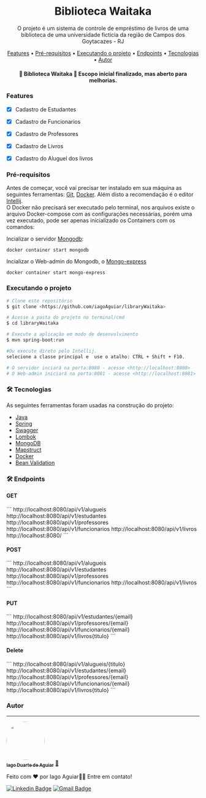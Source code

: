 <h1 align="center">Biblioteca Waitaka</h1>

<p align="center"> O projeto é um sistema de controle de 
empréstimo de livros de uma biblioteca de uma universidade ficticia da 
região de Campos dos Goytacazes - RJ</p>

<p align="center">
     <a href="#objetivo">Features</a> •
     <a href="#roadmap">Pré-requisitos</a> • 
     <a href="#tecnologias">Executando o projeto</a> • 
     <a href="#tecnologias">Endpoints</a> • 
     <a href="#tecnologias">Tecnologias</a> • 
     <a href="#autor">Autor</a>
</p>

<h4 align="center"> 
	🚧  Biblioteca Waitaka 🚀 Escopo inicial finalizado, mas aberto para melhorias.
</h4>

### Features

- [x] Cadastro de Estudantes
- [x] Cadastro de Funcionarios
- [x] Cadastro de Professores
- [x] Cadastro de Livros
- [x] Cadastro do Aluguel dos livros


### Pré-requisitos

Antes de começar, você vai precisar ter instalado em sua máquina as seguintes ferramentas:
[Git](https://git-scm.com), [Docker](https://www.docker.com/).
Além disto a recomendação é o editor [Intellij](https://www.jetbrains.com/pt-br/idea/).
<br>
O Docker não precisará ser executado pelo terminal, nos arquivos existe o arquivo Docker-compose
com as configurações necessárias, porém uma vez executado, pode ser apenas inicializado os Containers
com os comandos:

Incializar o servidor [Mongodb](https://www.mongodb.com/pt-br): 
``` 
docker container start mongodb
``` 
Incializar o Web-admin do Mongodb, o [Mongo-express](https://github.com/mongo-express/mongo-express)
``` 
docker container start mongo-express
```


###  Executando o projeto

```bash
# Clone este repositório
$ git clone <https://github.com/iagoAguiar/libraryWaitaka>

# Acesse a pasta do projeto no terminal/cmd
$ cd libraryWaitaka

# Execute a aplicação em modo de desenvolvimento
$ mvn spring-boot:run

#Ou execute direto pelo Intellij.
selecione a classe principal e  use o atalho: CTRL + Shift + F10. 

# O servidor inciará na porta:8080 - acesse <http://localhost:8080>
# O Web-admin iniciará na porta:8081 - acesse <http://localhost:8081>
```

### 🛠 Tecnologias

As seguintes ferramentas foram usadas na construção do projeto:



- [Java](https://www.java.com/pt-BR/)
- [Spring](https://spring.io/)
- [Swagger](https://swagger.io/)
- [Lombok](https://projectlombok.org/)
- [MongoDB](https://www.mongodb.com/pt-br/)
- [Mapstruct](https://mapstruct.org/)
- [Docker](https://www.docker.com/)
- [Bean Validation](https://beanvalidation.org/)


### 🛠 Endpoints

<h4>GET</h4>
```
http://localhost:8080/api/v1/alugueis
http://localhost:8080/api/v1/estudantes
http://localhost:8080/api/v1/professores
http://localhost:8080/api/v1/funcionarios
http://localhost:8080/api/v1/livros
http://localhost:8080/
```
<h4>POST</h4>
```
http://localhost:8080/api/v1/alugueis
http://localhost:8080/api/v1/estudantes
http://localhost:8080/api/v1/professores
http://localhost:8080/api/v1/funcionarios
http://localhost:8080/api/v1/livros
```
<h4>PUT</h4>
```
http://localhost:8080/api/v1/estudantes/{email}
http://localhost:8080/api/v1/professores/{email}
http://localhost:8080/api/v1/funcionarios/{email}
http://localhost:8080/api/v1/livros{titulo}
```
<h4>Delete</h4>
```
http://localhost:8080/api/v1/alugueis/{titulo}
http://localhost:8080/api/v1/estudantes/{email}
http://localhost:8080/api/v1/professores/{email}
http://localhost:8080/api/v1/funcionarios/{email}
http://localhost:8080/api/v1/livros{titulo}
```


### Autor ###
---

<a href="https://blog.rocketseat.com.br/author/thiago/">
 <img style="border-radius: 50%;" src="https://avatars.githubusercontent.com/u/38701614?v=4" width="100px;" alt=""/>
 <br />
 <sub><b>Iago Duarte de Aguiar</b></sub></a> <a href="https://blog.rocketseat.com.br/author/thiago//" title="Rocketseat">🚀</a>


Feito com ❤️ por Iago Aguiar👋🏽 Entre em contato!

[![Linkedin Badge](https://img.shields.io/badge/-Iago-blue?style=flat-square&logo=Linkedin&logoColor=white&link=https://www.linkedin.com/in/iagoduarte/)](https://www.linkedin.com/in/iagoduarte/)
[![Gmail Badge](https://img.shields.io/badge/-iagoaguiar202@gmail.com-c14438?style=flat-square&logo=Gmail&logoColor=white&link=mailto:iagoaguiar202@gmail.com)](mailto:iagoaguiar202@gmail.com)




